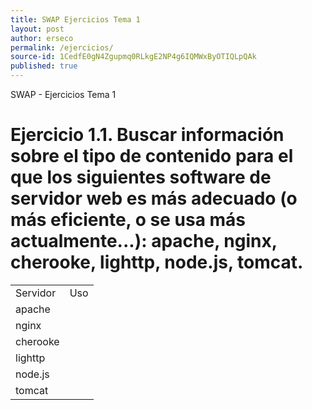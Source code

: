 ```yaml
---
title: SWAP Ejercicios Tema 1
layout: post
author: erseco
permalink: /ejercicios/
source-id: 1CedfE0gN4Zgupmq0RLkgE2NP4g6IQMWxByOTIQLpQAk
published: true
---
```

SWAP - Ejercicios Tema 1

# Ejercicio 1.1. Buscar información sobre el tipo de contenido para el que los siguientes software de servidor web es más adecuado (o más eficiente, o se usa más actualmente...): apache, nginx, cherooke, lighttp, node.js, tomcat. 

<table>
  <tr>
    <td>Servidor</td>
    <td>Uso</td>
  </tr>
  <tr>
    <td>apache</td>
    <td></td>
  </tr>
  <tr>
    <td>nginx</td>
    <td></td>
  </tr>
  <tr>
    <td>cherooke</td>
    <td></td>
  </tr>
  <tr>
    <td>lighttp</td>
    <td></td>
  </tr>
  <tr>
    <td>node.js</td>
    <td></td>
  </tr>
  <tr>
    <td>tomcat</td>
    <td></td>
  </tr>
</table>


